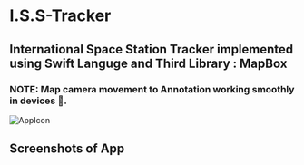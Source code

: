 # I.S.S-Tracker

## International Space Station Tracker implemented using Swift Languge and Third Library : MapBox

### NOTE: Map camera movement to Annotation working smoothly in devices 📱.

![AppIcon](http://iamin.pl/wp-content/uploads/2018/07/APPIcon-e1532040266703.png)

## Screenshots of App
